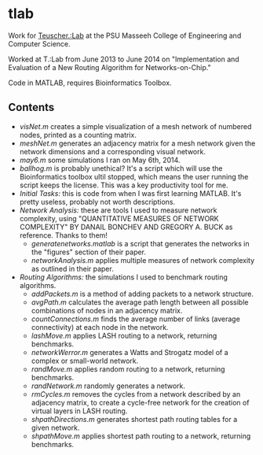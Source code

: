 tlab
====

Work for [Teuscher.:Lab](http://www.teuscher-lab.com/ext/) at the PSU Masseeh College of Engineering and Computer Science.

Worked at T.:Lab from June 2013 to June 2014 on "Implementation and Evaluation of a New Routing Algorithm for Networks-on-Chip."

Code in MATLAB, requires Bioinformatics Toolbox.

## Contents

+ *visNet.m* creates a simple visualization of a mesh network of numbered nodes, printed as a counting matrix.
+ *meshNet.m* generates an adjacency matrix for a mesh network given the network dimensions and a corresponding visual network.
+ *may6.m* some simulations I ran on May 6th, 2014.
+ *ballhog.m* is probably unethical? It's a script which will use the Bioinformatics toolbox ultil stopped, which means the user running the script keeps the license. This was a key productivity tool for me.
+ *Initial Tasks:* this is code from when I was first learning MATLAB. It's pretty useless, probably not worth descriptions.
+ *Network Analysis:* these are tools I used to measure network complexity, using "QUANTITATIVE MEASURES OF NETWORK COMPLEXITY" BY DANAIL BONCHEV AND GREGORY A. BUCK as reference. Thanks to them!
    + *generatenetworks.matlab* is a script that generates the networks in the "figures" section of their paper.
    + *networkAnalysis.m* applies multiple measures of network complexity as outlined in their paper.
+ *Routing Algorithms:* the simulations I used to benchmark routing algorithms.
    + *addPackets.m* is a method of adding packets to a network structure.
    + *avgPath.m* calculates the average path length between all possible combinations of nodes in an adjacency matrix.
    + *countConnections.m* finds the average number of links (average connectivity) at each node in the network.
    + *lashMove.m* applies LASH routing to a network, returning benchmarks.
    + *networkWerror.m* generates a Watts and Strogatz model of a complex or small-world network.
    + *randMove.m* applies random routing to a network, returning benchmarks.
    + *randNetwork.m* randomly generates a network.
    + *rmCycles.m* removes the cycles from a network described by an adjacency matrix, to create a cycle-free network for the creation of virtual layers in LASH routing.
    + *shpathDirections.m* generates shortest path routing tables for a given network.
    + *shpathMove.m* applies shortest path routing to a network, returning benchmarks.